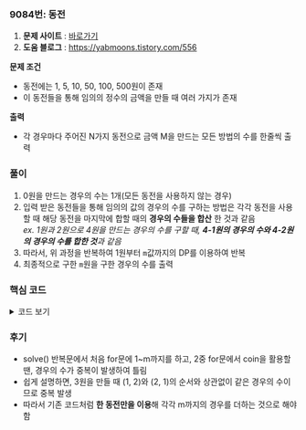 ### 9084번: 동전

1. **문제 사이트** : [바로가기](https://www.acmicpc.net/problem/9084)
2. **도움 블로그** : https://yabmoons.tistory.com/556

**문제 조건**
- 동전에는 1, 5, 10, 50, 100, 500원이 존재
- 이 동전들을 통해 임의의 정수의 금액을 만들 때 여러 가지가 존재

**출력**  
- 각 경우마다 주어진 N가지 동전으로 금액 M을 만드는 모든 방법의 수를 한줄씩 출력

### 풀이
1. 0원을 만드는 경우의 수는 1개(모든 동전을 사용하지 않는 경우)
2. 입력 받은 동전들을 통해 임의의 값의 경우의 수를 구하는 방법은 각각 동전을 사용할 때 해당 동전을 마지막에 합할 때의 **경우의 수들을 합산** 한 것과 같음  
_ex. 1원과 2원으로 4원을 만드는 경우의 수를 구할 때, **4-1원의 경우의 수와 4-2원의 경우의 수를 합한 것**과 같음_
2. 따라서, 위 과정을 반복하여 1원부터 `m`값까지의 DP를 이용하여 반복
3. 최종적으로 구한 `m`원을 구한 경우의 수를 출력

### 핵심 코드

<details>
<summary>코드 보기</summary>

```cpp
void solve() {
    int dp[10001] = { 0, };
    dp[0] = 1;
    
    for(int i = 0; i < c; i++) {
        for(int j = coin[i]; j <= m; j++) {
            dp[j] += dp[j - coin[i]];
        }
    }
    
    cout << dp[m] << '\n';
}
```
- 입력받은 `m`까지의 경우 수를 기록할 `dp[]`
- 0원을 만드는 경우의 수는 전체 동전을 사용하지 않는 것이므로 `dp[0]`에 1을 저장
- 한 차례씩 한 동전을 사용하여 `m`원까지의 만드는 경우의 수들을 하나씩 `dp[]` 값에 합산
- 최종적으로 구한 `dp[m]`값을 출력
</details>

### 후기
- solve() 반복문에서 처음 for문에 1~m까지를 하고, 2중 for문에서 coin을 활용할 땐, 경우의 수가 중복이 발생하여 틀림
- 쉽게 설명하면, 3원을 만들 때 (1, 2)와 (2, 1)의 순서와 상관없이 같은 경우의 수이므로 중복 발생
- 따라서 기존 코드처럼 **한 동전만을 이용**해 각각 m까지의 경우를 더하는 것으로 해야 함